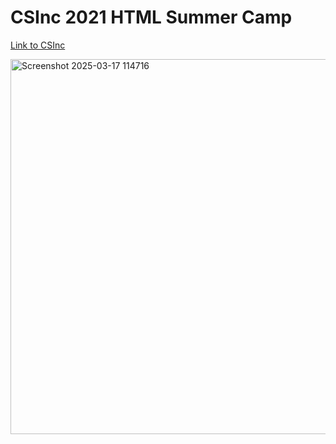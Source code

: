 # CSInc 2021 HTML Summer Camp

[Link to CSInc](https://csinc.ie/Home/summercamps)

<img width="600" alt="Screenshot 2025-03-17 114716" src="https://github.com/user-attachments/assets/2574f2e6-3dca-402b-b2f0-d2f6fd5fce9a" />
